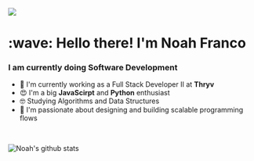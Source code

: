 <img src="https://coursework.vschool.io/content/images/size/w2000/2016/03/javascript-logo-banner.jpg"> </img>

<h1 align="left" id="macropower-title">:wave: Hello there! I'm Noah Franco</h1>
<h3 align="left">I am currently doing Software Development</h3>

<p align="left">

- 🏢  I'm currently working as a Full Stack Developer II at **Thryv**
- 😍  I'm a big **JavaScirpt** and **Python** enthusiast
- 🤓  Studying Algorithms and Data Structures
- 🧭  I'm passionate about designing and building scalable programming flows  
<br>
  
![Noah's github stats](https://github-readme-stats.vercel.app/api?username=noahfranco)

